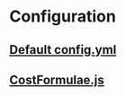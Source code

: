 # Configuration

## [Default config.yml](default_config.md)

## [CostFormulae.js](cost_formulae.md)
